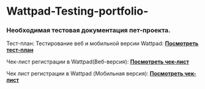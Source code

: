 # Wattpad-Testing-portfolio-
### Необходимая тестовая документация пет-проекта.
Тест-план: Тестирование веб и мобильной версии Wattpad: 
**[Посмотреть тест-план](Test_Plan.md)**

Чек-лист регистрации в Wattpad(Веб-версия): 
**[Посмотреть чек-лист](Check-list1.md)**

Чек лист регистрации в Wattpad (Мобильная версия): 
**[Посмотреть чек-лист](Check-list2.md)**
